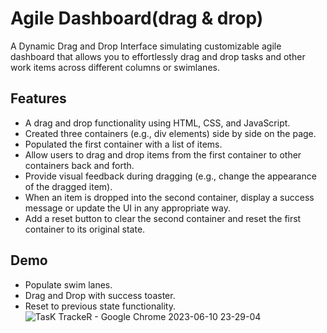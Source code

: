 
# Agile Dashboard(drag & drop)

A Dynamic Drag and Drop Interface simulating customizable agile dashboard that allows you to effortlessly drag and drop tasks and other work items across different columns or swimlanes.




## Features

* A drag and drop functionality using HTML, CSS, and JavaScript.
* Created three containers (e.g., div elements) side by side on the page.
* Populated the first container with a list of items.
* Allow users to drag and drop items from the first container to other containers back and forth.
* Provide visual feedback during dragging (e.g., change the appearance of the dragged item).
* When an item is dropped into the second container, display a success message or update the UI in any appropriate way.
* Add a reset button to clear the second container and reset the first container to its original state.

## Demo
* Populate swim lanes.
* Drag and Drop with success toaster.
* Reset to previous state functionality.
![TasK TrackeR - Google Chrome 2023-06-10 23-29-04](https://github.com/Kchhabra14/dashboard--drag-drop/assets/72460767/e02ad2a4-bfd8-4793-850b-6742ed19ddfd)
